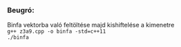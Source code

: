 ### Beugró:
<p>Binfa vektorba való feltöltése majd kishiftelése a kimenetre<br>
<code>g++ z3a9.cpp -o binfa -std=c++11</code><br>
<code>./binfa</code></p>

